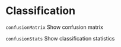 # Classification


`confusionMatrix`                Show confusion matrix

`confusionStats`                 Show classification statistics
